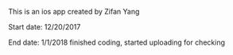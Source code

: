 This is an ios app created by Zifan Yang

Start date: 12/20/2017

End date: 1/1/2018  finished coding, started uploading for checking